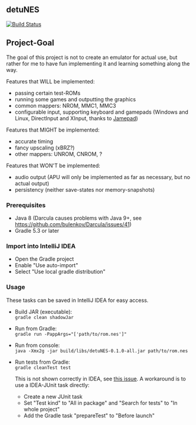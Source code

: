 ## detuNES

[![Build Status](https://travis-ci.com/Mat2095/detuNES.svg?token=xy78xvtSts4sqNz8p7Dv&branch=master)](https://travis-ci.com/Mat2095/detuNES)

## Project-Goal

The goal of this project is not to create an emulator for actual use, but rather for me to have fun implementing it and learning something along the way.

Features that WILL be implemented:
- passing certain test-ROMs
- running some games and outputting the graphics
- common mappers: NROM, MMC1, MMC3
- configurable input, supporting keyboard and gamepads (Windows and Linux, DirectInput and XInput, thanks to [Jamepad](https://github.com/williamahartman/Jamepad))

Features that MIGHT be implemented:
- accurate timing
- fancy upscaling (xBRZ?)
- other mappers: UNROM, CNROM, ?

Features that WON'T be implemented:
- audio output (APU will only be implemented as far as necessary, but no actual output)
- persistency (neither save-states nor memory-snapshots)

### Prerequisites

- Java 8 (Darcula causes problems with Java 9+, see https://github.com/bulenkov/Darcula/issues/41)
- Gradle 5.3 or later

### Import into IntelliJ IDEA

- Open the Gradle project
- Enable "Use auto-import"
- Select "Use local gradle distribution"

### Usage

These tasks can be saved in IntelliJ IDEA for easy access.

- Build JAR (executable):  
`gradle clean shadowJar`
- Run from Gradle:  
`gradle run -PappArgs="['path/to/rom.nes']"`
- Run from console:  
`java -Xmx2g -jar build/libs/detuNES-0.1.0-all.jar path/to/rom.nes`
- Run tests from Gradle:  
  `gradle cleanTest test`
  
  This is not shown correctly in IDEA, see [this issue](https://github.com/gradle/gradle/issues/5975).
  A workaround is to use a IDEA-JUnit task directly:
  - Create a new JUnit task
  - Set "Test kind" to "All in package" and "Search for tests" to "In whole project"
  - Add the Gradle task "prepareTest" to "Before launch"

